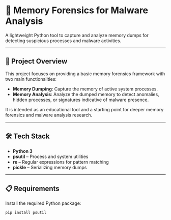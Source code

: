 # 🧠 Memory Forensics for Malware Analysis

A lightweight Python tool to capture and analyze memory dumps for detecting suspicious processes and malware activities.

---

## 🚀 Project Overview

This project focuses on providing a basic memory forensics framework with two main functionalities:
- **Memory Dumping**: Capture the memory of active system processes.
- **Memory Analysis**: Analyze the dumped memory to detect anomalies, hidden processes, or signatures indicative of malware presence.

It is intended as an educational tool and a starting point for deeper memory forensics and malware analysis research.

---

## 🛠️ Tech Stack

- **Python 3**
- **psutil** – Process and system utilities
- **re** – Regular expressions for pattern matching
- **pickle** – Serializing memory dumps

---

## 📋 Requirements

Install the required Python package:

```bash
pip install psutil
```
